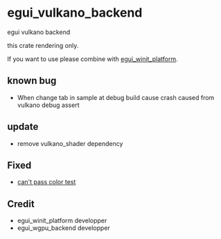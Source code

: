 # egui_vulkano_backend
egui vulkano backend

this crate rendering only.

If you want to use please combine with [egui_winit_platform](https://github.com/hasenbanck/egui_winit_platform).

## known bug 
* When change tab in sample at debug build cause crash
caused from vulkano debug assert
## update 
* remove vulkano_shader dependency 
## Fixed 
 * [can't pass color test ](https://github.com/t18b219k/egui_vulkano_backend/issues/1)
## Credit
  * egui_winit_platform developper
  * egui_wgpu_backend developper
  
